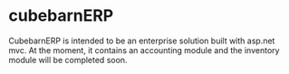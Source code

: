 # cubebarnERP
CubebarnERP is intended to be an enterprise solution built with asp.net mvc. At the moment, it contains an accounting module and the inventory module will be completed soon.
